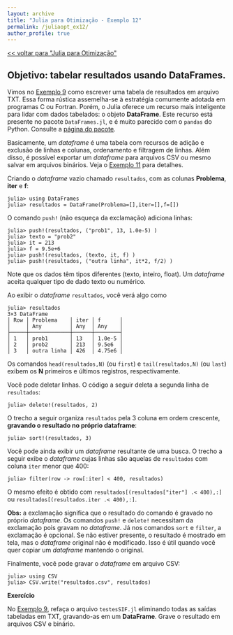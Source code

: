 ```yaml
---
layout: archive
title: "Julia para Otimização - Exemplo 12"
permalink: /juliaopt_ex12/
author_profile: true
---
```


[<< voltar para "Julia para Otimização"](/juliaopt/)

## Objetivo: tabelar resultados usando DataFrames.

Vimos no [Exemplo 9](/juliaopt_ex9/) como escrever uma tabela de resultados em arquivo TXT. Essa forma rústica assemelha-se à estratégia comumente adotada em programas C ou Fortran. Porém, o Julia oferece um recurso mais inteligente para lidar com dados tabelados: o objeto **DataFrame**. Este recurso está presente no pacote `DataFrames.jl`, e é muito parecido com o `pandas` do Python. Consulte a [página do pacote](github.com/JuliaData/DataFrames.jl).

Basicamente, um *dataframe* é uma tabela com recursos de adição e exclusão de linhas e colunas, ordenamento e filtragem de linhas. Além disso, é possível exportar um *dataframe* para arquivos CSV ou mesmo salvar em arquivos binários. Veja o [Exemplo 11](/juliaopt_ex11/) para detalhes.

Criando o *dataframe* vazio chamado `resultados`, com as colunas **Problema**, **iter** e **f**:
~~~
julia> using DataFrames
julia> resultados = DataFrame(Problema=[],iter=[],f=[])
~~~

O comando `push!` (não esqueça da exclamação) adiciona linhas:
~~~
julia> push!(resultados, ("prob1", 13, 1.0e-5) )
julia> texto = "prob2"
julia> it = 213
julia> f = 9.5e+6
julia> push!(resultados, (texto, it, f) )
julia> push!(resultados, ("outra linha", it*2, f/2) )
~~~
Note que os dados têm tipos diferentes (texto, inteiro, float). Um *dataframe* aceita qualquer tipo de dado texto ou numérico.

Ao exibir o *dataframe* `resultados`, você verá algo como
~~~
julia> resultados
3×3 DataFrame
│ Row │ Problema    │ iter │ f      │
│     │ Any         │ Any  │ Any    │
├─────┼─────────────┼──────┼────────┤
│ 1   │ prob1       │ 13   │ 1.0e-5 │
│ 2   │ prob2       │ 213  │ 9.5e6  │
│ 3   │ outra linha │ 426  │ 4.75e6 │
~~~

Os comandos `head(resultados,N)` (ou `first`) e `tail(resultados,N)` (ou `last`) exibem os **N** primeiros e últimos registros, respectivamente.

Você pode deletar linhas. O código a seguir deleta a segunda linha de `resultados`:
~~~
julia> delete!(resultados, 2)
~~~

O trecho a seguir organiza `resultados` pela 3 coluna em ordem crescente, **gravando o resultado no próprio dataframe**:
~~~
julia> sort!(resultados, 3)
~~~

Você pode ainda exibir um *dataframe* resultante de uma busca. O trecho a seguir exibe o *dataframe* cujas linhas são aquelas de `resultados` com coluna `iter` menor que 400:
~~~
julia> filter(row -> row[:iter] < 400, resultados)
~~~
O mesmo efeito é obtido com `resultados[(resultados["iter"] .< 400),:]` ou `resultados[(resultados.iter .< 400),:]`.

**Obs:** a exclamação significa que o resultado do comando é gravado no próprio *dataframe*. Os comandos `push!` e `delete!` necessitam da exclamação pois gravam no *dataframe*. Já nos comandos `sort` e `filter`, a exclamação é opcional. Se não estiver presente, o resultado é mostrado em tela, mas o *dataframe* original não é modificado. Isso é útil quando você quer copiar um *dataframe* mantendo o original.

Finalmente, você pode gravar o *dataframe* em arquivo CSV:
~~~
julia> using CSV
julia> CSV.write("resultados.csv", resultados)
~~~

**Exercício**

No [Exemplo 9](/juliaopt_ex9/), refaça o arquivo `testesSIF.jl` eliminando todas as saídas tabeladas em TXT, gravando-as em um **DataFrame**. Grave o resultado em arquivos CSV e binário.
